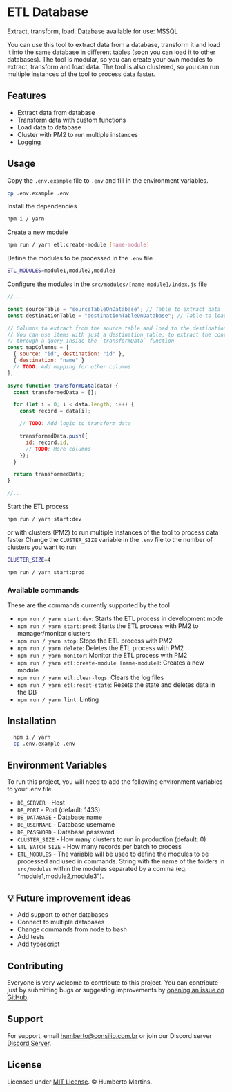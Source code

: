# ETL Database
Extract, transform, load.
Database available for use: MSSQL

You can use this tool to extract data from a database, transform it and load it into the same database in different tables (soon you can load it to other databases). The tool is modular, so you can create your own modules to extract, transform and load data. The tool is also clustered, so you can run multiple instances of the tool to process data faster.

## Features

- Extract data from database
- Transform data with custom functions
- Load data to database
- Cluster with PM2 to run multiple instances
- Logging

## Usage

Copy the `.env.example` file to `.env` and fill in the environment variables.

```bash
cp .env.example .env
```

Install the dependencies

```bash
npm i / yarn
```

Create a new module

```bash
npm run / yarn etl:create-module [name-module]
```

Define the modules to be processed in the `.env` file

```bash
ETL_MODULES=module1,module2,module3
```

Configure the modules in the `src/modules/[name-module]/index.js` file

```js
//...

const sourceTable = "sourceTableOnDatabase"; // Table to extract data
const destinationTable = "destinationTableOnDatabase"; // Table to load data

// Columns to extract from the source table and load to the destination table.
// You can use items with just a destination table, to extract the content 
// through a query inside the `transformData` function
const mapColumns = [
  { source: "id", destination: "id" },
  { destination: "name" }
  // TODO: Add mapping for other columns
];

async function transformData(data) {
  const transformedData = [];

  for (let i = 0; i < data.length; i++) {
    const record = data[i];

    // TODO: Add logic to transform data

    transformedData.push({
      id: record.id,
      // TODO: More columns
    });
  }

  return transformedData;
}

//...
```

Start the ETL process

```bash
npm run / yarn start:dev
```

or with clusters (PM2) to run multiple instances of the tool to process data faster
Change the `CLUSTER_SIZE` variable in the `.env` file to the number of clusters you want to run

```bash
CLUSTER_SIZE=4
```

```bash
npm run / yarn start:prod
```




### Available commands

These are the commands currently supported by the tool

- `npm run / yarn start:dev`: Starts the ETL process in development mode
- `npm run / yarn start:prod`: Starts the ETL process with PM2 to manager/monitor clusters
- `npm run / yarn stop`: Stops the ETL process with PM2
- `npm run / yarn delete`: Deletes the ETL process with PM2
- `npm run / yarn monitor`: Monitor the ETL process with PM2
- `npm run / yarn etl:create-module [name-module]`: Creates a new module
- `npm run / yarn etl:clear-logs`: Clears the log files
- `npm run / yarn etl:reset-state`: Resets the state and deletes data in the DB
- `npm run / yarn lint`: Linting

## Installation

```bash
  npm i / yarn
  cp .env.example .env
```
    
## Environment Variables

To run this project, you will need to add the following environment variables to your .env file


- `DB_SERVER` - Host
- `DB_PORT` - Port (default: 1433)
- `DB_DATABASE` - Database name
- `DB_USERNAME` - Database username
- `DB_PASSWORD` - Database password
- `CLUSTER_SIZE` - How many clusters to run in production (default: 0)
- `ETL_BATCH_SIZE` - How many records per batch to process
- `ETL_MODULES` - The variable will be used to define the modules to be processed and used in commands. String with the name of the folders in `src/modules` within the modules separated by a comma (eg. "module1,module2,module3").

## 💡 Future improvement ideas

- Add support to other databases
- Connect to multiple databases
- Change commands from node to bash
- Add tests
- Add typescript

## Contributing

Everyone is very welcome to contribute to this project.
You can contribute just by submitting bugs or suggesting improvements by
[opening an issue on GitHub](https://github.com/martinshumberto/database-etl/issues).

## Support

For support, email [humberto@consilio.com.br](mailto:humberto@consilio.com.br) or join our Discord server [Discord Server](https://discord.gg/EAJBUX79cp).

## License

Licensed under [MIT License](LICENSE). © Humberto Martins.